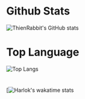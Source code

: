 # Github Stats
![ThienRabbit's GitHub stats](https://github-readme-stats.vercel.app/api?username=ThienRabbit&show_icons=true&theme=tokyonight)
# Top Language
![Top Langs](https://github-readme-stats.vercel.app/api/top-langs/?username=ThienRabbit&hide_progress=true&theme=tokyonight)
#
[![Harlok's wakatime stats](https://github-readme-stats.vercel.app/api/wakatime?ThienRabbit=ffflabs)

